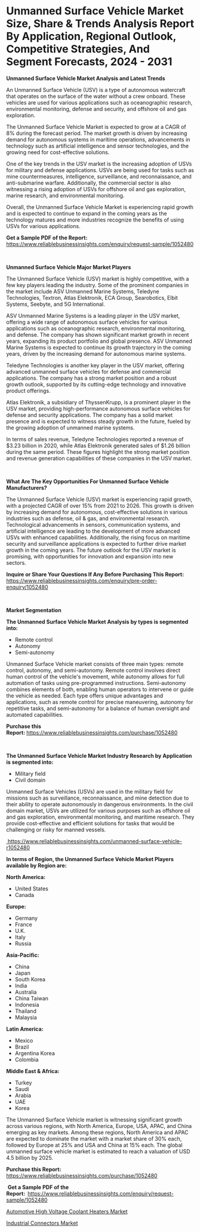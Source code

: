 <p><h1>Unmanned Surface Vehicle Market Size, Share & Trends Analysis Report By Application, Regional Outlook, Competitive Strategies, And Segment Forecasts, 2024 - 2031</h1></p><p><strong>Unmanned Surface Vehicle Market Analysis and Latest Trends</strong></p>
<p><p>An Unmanned Surface Vehicle (USV) is a type of autonomous watercraft that operates on the surface of the water without a crew onboard. These vehicles are used for various applications such as oceanographic research, environmental monitoring, defense and security, and offshore oil and gas exploration.</p><p>The Unmanned Surface Vehicle Market is expected to grow at a CAGR of 8% during the forecast period. The market growth is driven by increasing demand for autonomous systems in maritime operations, advancements in technology such as artificial intelligence and sensor technologies, and the growing need for cost-effective solutions.</p><p>One of the key trends in the USV market is the increasing adoption of USVs for military and defense applications. USVs are being used for tasks such as mine countermeasures, intelligence, surveillance, and reconnaissance, and anti-submarine warfare. Additionally, the commercial sector is also witnessing a rising adoption of USVs for offshore oil and gas exploration, marine research, and environmental monitoring.</p><p>Overall, the Unmanned Surface Vehicle Market is experiencing rapid growth and is expected to continue to expand in the coming years as the technology matures and more industries recognize the benefits of using USVs for various applications.</p></p>
<p><strong>Get a Sample PDF of the Report:&nbsp;</strong> <a href="https://www.reliablebusinessinsights.com/enquiry/request-sample/1052480">https://www.reliablebusinessinsights.com/enquiry/request-sample/1052480</a></p>
<p>&nbsp;</p>
<p><strong>Unmanned Surface Vehicle Major Market Players</strong></p>
<p><p>The Unmanned Surface Vehicle (USV) market is highly competitive, with a few key players leading the industry. Some of the prominent companies in the market include ASV Unmanned Marine Systems, Teledyne Technologies, Textron, Atlas Elektronik, ECA Group, Searobotics, Elbit Systems, Seebyte, and 5G International.</p><p>ASV Unmanned Marine Systems is a leading player in the USV market, offering a wide range of autonomous surface vehicles for various applications such as oceanographic research, environmental monitoring, and defense. The company has shown significant market growth in recent years, expanding its product portfolio and global presence. ASV Unmanned Marine Systems is expected to continue its growth trajectory in the coming years, driven by the increasing demand for autonomous marine systems.</p><p>Teledyne Technologies is another key player in the USV market, offering advanced unmanned surface vehicles for defense and commercial applications. The company has a strong market position and a robust growth outlook, supported by its cutting-edge technology and innovative product offerings.</p><p>Atlas Elektronik, a subsidiary of ThyssenKrupp, is a prominent player in the USV market, providing high-performance autonomous surface vehicles for defense and security applications. The company has a solid market presence and is expected to witness steady growth in the future, fueled by the growing adoption of unmanned marine systems.</p><p>In terms of sales revenue, Teledyne Technologies reported a revenue of $3.23 billion in 2020, while Atlas Elektronik generated sales of $1.26 billion during the same period. These figures highlight the strong market position and revenue generation capabilities of these companies in the USV market.</p></p>
<p>&nbsp;</p>
<p><strong>What Are The Key Opportunities For Unmanned Surface Vehicle Manufacturers?</strong></p>
<p><p>The Unmanned Surface Vehicle (USV) market is experiencing rapid growth, with a projected CAGR of over 15% from 2021 to 2026. This growth is driven by increasing demand for autonomous, cost-effective solutions in various industries such as defense, oil & gas, and environmental research. Technological advancements in sensors, communication systems, and artificial intelligence are leading to the development of more advanced USVs with enhanced capabilities. Additionally, the rising focus on maritime security and surveillance applications is expected to further drive market growth in the coming years. The future outlook for the USV market is promising, with opportunities for innovation and expansion into new sectors.</p></p>
<p><strong>Inquire or Share Your Questions If Any Before Purchasing This Report:</strong> <a href="https://www.reliablebusinessinsights.com/enquiry/pre-order-enquiry/1052480">https://www.reliablebusinessinsights.com/enquiry/pre-order-enquiry/1052480</a></p>
<p>&nbsp;</p>
<p><strong>Market Segmentation</strong></p>
<p><strong>The Unmanned Surface Vehicle Market Analysis by types is segmented into:</strong></p>
<p><ul><li>Remote control</li><li>Autonomy</li><li>Semi-autonomy</li></ul></p>
<p><p>Unmanned Surface Vehicle market consists of three main types: remote control, autonomy, and semi-autonomy. Remote control involves direct human control of the vehicle's movement, while autonomy allows for full automation of tasks using pre-programmed instructions. Semi-autonomy combines elements of both, enabling human operators to intervene or guide the vehicle as needed. Each type offers unique advantages and applications, such as remote control for precise maneuvering, autonomy for repetitive tasks, and semi-autonomy for a balance of human oversight and automated capabilities.</p></p>
<p><strong>Purchase this Report:&nbsp;</strong><a href="https://www.reliablebusinessinsights.com/purchase/1052480">https://www.reliablebusinessinsights.com/purchase/1052480</a></p>
<p>&nbsp;</p>
<p><strong>The Unmanned Surface Vehicle Market Industry Research by Application is segmented into:</strong></p>
<p><ul><li>Military field</li><li>Civil domain</li></ul></p>
<p><p>Unmanned Surface Vehicles (USVs) are used in the military field for missions such as surveillance, reconnaissance, and mine detection due to their ability to operate autonomously in dangerous environments. In the civil domain market, USVs are utilized for various purposes such as offshore oil and gas exploration, environmental monitoring, and maritime research. They provide cost-effective and efficient solutions for tasks that would be challenging or risky for manned vessels.</p></p>
<p><a href="https://www.reliablebusinessinsights.com/unmanned-surface-vehicle-r1052480">&nbsp;https://www.reliablebusinessinsights.com/unmanned-surface-vehicle-r1052480</a></p>
<p><strong>In terms of Region, the Unmanned Surface Vehicle Market Players available by Region are:</strong></p>
<p>
    <p> <strong> North America: </strong>
        <ul>
            <li>United States</li>
            <li>Canada</li>
        </ul>
        </p> 
    <p> <strong> Europe: </strong>
        <ul>
            <li>Germany</li>
            <li>France</li>
            <li>U.K.</li>
            <li>Italy</li>
            <li>Russia</li>
        </ul>
        </p> 
    <p> <strong> Asia-Pacific: </strong>
        <ul>
            <li>China</li>
            <li>Japan</li>
            <li>South Korea</li>
            <li>India</li>
            <li>Australia</li>
            <li>China Taiwan</li>
            <li>Indonesia</li>
            <li>Thailand</li>
            <li>Malaysia</li>
        </ul>
        </p> 
    <p> <strong> Latin America: </strong>
        <ul>
            <li>Mexico</li>
            <li>Brazil</li>
            <li>Argentina Korea</li>
            <li>Colombia</li>
        </ul>
        </p> 
    <p> <strong> Middle East & Africa: </strong>
        <ul>
            <li>Turkey</li>
            <li>Saudi</li>
            <li>Arabia</li>
            <li>UAE</li>
            <li>Korea</li>
        </ul>
    </p>
    </p>
<p><p>The Unmanned Surface Vehicle market is witnessing significant growth across various regions, with North America, Europe, USA, APAC, and China emerging as key markets. Among these regions, North America and APAC are expected to dominate the market with a market share of 30% each, followed by Europe at 25% and USA and China at 15% each. The global unmanned surface vehicle market is estimated to reach a valuation of USD 4.5 billion by 2025.</p></p>
<p><strong>Purchase this Report: </strong><a href="https://www.reliablebusinessinsights.com/purchase/1052480">https://www.reliablebusinessinsights.com/purchase/1052480</a></p>
<p>&nbsp;<strong>Get a Sample PDF of the Report:&nbsp;&nbsp;</strong><a href="https://www.reliablebusinessinsights.com/enquiry/request-sample/1052480">https://www.reliablebusinessinsights.com/enquiry/request-sample/1052480</a></p>
<p><strong></strong></p>
<p><p><a href="https://github.com/kaiserrayhan25/Market-Research-Report-List-1/blob/main/automotive-high-voltage-coolant-heaters-market.md">Automotive High Voltage Coolant Heaters Market</a></p><p><a href="https://issuu.com/reportprime-2/docs/industrial-connectors-market-size-2030.pptx">Industrial Connectors Market</a></p></p>